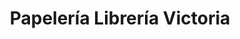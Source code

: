 ---
title: "Papelería Librería Victoria"
url: /guardamar-del-segura/papeleria-libreria-victoria/
shop: Bücher
---